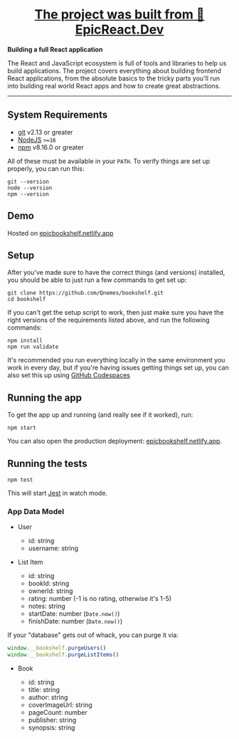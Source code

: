 <div>
  <h1 align="center"><a href="https://epicreact.dev/app">The project was built from 🚀 EpicReact.Dev</a></h1>
  <strong>
    Building a full React application
  </strong>
  <p>
    The React and JavaScript ecosystem is full of tools and libraries to help
    us build applications. The project covers everything about building frontend React
    applications, from the absolute basics to the tricky parts you'll run into
    building real world React apps and how to create great abstractions.
  </p>

</div>

<hr />

## System Requirements

- [git](https://git-scm.com/) v2.13 or greater
- [NodeJS](https://nodejs.org]) `>=16`
- [npm](https://www.npmjs.com/) v8.16.0 or greater

All of these must be available in your `PATH`. To verify things are set up
properly, you can run this:

```shell
git --version
node --version
npm --version
```

## Demo

Hosted on [epicbookshelf.netlify.app](https://epicbookshelf.netlify.app/)

## Setup

After you've made sure to have the correct things (and versions) installed, you
should be able to just run a few commands to get set up:

```
git clone https://github.com/Qnemes/bookshelf.git
cd bookshelf
```

If you can't get the setup script to work, then just make sure you have the
right versions of the requirements listed above, and run the following commands:

```shell
npm install
npm run validate
```

It's recommended you run everything locally in the same environment you work in
every day, but if you're having issues getting things set up, you can also set
this up using [GitHub Codespaces](https://github.com/features/codespaces)

## Running the app

To get the app up and running (and really see if it worked), run:

```shell
npm start
```

You can also open the production deployment:
[epicbookshelf.netlify.app](https://epicbookshelf.netlify.app/).

## Running the tests

```shell
npm test
```

This will start [Jest](https://jestjs.io/) in watch mode.

### App Data Model

- User

  - id: string
  - username: string

- List Item

  - id: string
  - bookId: string
  - ownerId: string
  - rating: number (-1 is no rating, otherwise it's 1-5)
  - notes: string
  - startDate: number (`Date.now()`)
  - finishDate: number (`Date.now()`)

If your "database" gets out of whack, you can purge it via:

```javascript
window.__bookshelf.purgeUsers()
window.__bookshelf.purgeListItems()
```

- Book

  - id: string
  - title: string
  - author: string
  - coverImageUrl: string
  - pageCount: number
  - publisher: string
  - synopsis: string
